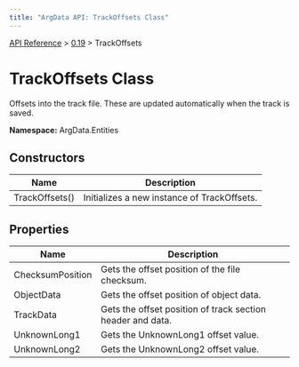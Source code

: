 ```yaml
---
title: "ArgData API: TrackOffsets Class"
---
```


[API Reference](/argdata/api/) &gt; [0.19](/argdata/api/0.19/) &gt; TrackOffsets

# TrackOffsets Class

Offsets into the track file. These are updated automatically when the track is saved.

**Namespace:** ArgData.Entities

## Constructors

<table class="table table-bordered table-striped ">
<thead>
  <tr>
    <th>Name</th>
    <th>Description</th>
  </tr>
</thead>
<tbody>
  <tr>
    <td>TrackOffsets()</td>
    <td>Initializes a new instance of TrackOffsets.</td>
  </tr>
</tbody>
</table>


## Properties

<table class="table table-bordered table-striped ">
<thead>
  <tr>
    <th>Name</th>
    <th>Description</th>
  </tr>
</thead>
<tbody>
  <tr>
    <td>ChecksumPosition</td>
    <td>Gets the offset position of the file checksum.</td>
  </tr>
  <tr>
    <td>ObjectData</td>
    <td>Gets the offset position of object data.</td>
  </tr>
  <tr>
    <td>TrackData</td>
    <td>Gets the offset position of track section header and data.</td>
  </tr>
  <tr>
    <td>UnknownLong1</td>
    <td>Gets the UnknownLong1 offset value.</td>
  </tr>
  <tr>
    <td>UnknownLong2</td>
    <td>Gets the UnknownLong2 offset value.</td>
  </tr>
</tbody>
</table>


